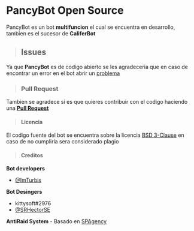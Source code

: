 # **PancyBot Open Source**

 PancyBot es un bot **multifuncion** el cual se encuentra en desarrollo, tambien es el sucesor de **CaliferBot**

> ## **Issues**

 Ya que **PancyBot** es de codigo abierto se les agradeceria que en caso de encontrar un error en el bot abrir un [problema](https://github.com/PancyBot/PancyBot/issues)

> ### **Pull Request**

Tambien se agradece si es que quieres contribuir con el codigo haciendo una [**Pull Request**](https://github.com/PancyBot/PancyBot/pulls)

> #### **Licencia**

  El codigo fuente del bot se encuentra sobre la licencia [BSD 3-Clause](LICENSE) en caso de no cumplirla sera considerado plagio

> #### **Creditos**

**Bot developers** 

- [@ImTurbis](https://github.com/ImTurbis)

**Bot Desingers**

- kittysoft#2976
- [@SRHectorSE](https://github.com/SRHectorSE)

**AntiRaid System** - Basado en [SPAgency](https://github.com/devEthan6737/SPAgency)
